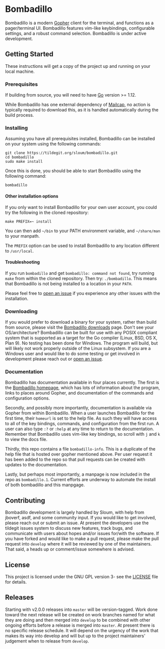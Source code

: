# Bombadillo

Bombadillo is a modern [Gopher](https://en.wikipedia.org/wiki/Gopher_(protocol)) client for the terminal, and functions as a pager/terminal UI. Bombadillo features vim-like keybindings, configurable settings, and a robust command selection. Bombadillo is under active development.


## Getting Started

These instructions will get a copy of the project up and running on your local machine. 

### Prerequisites

If building from source, you will need to have [Go](https://golang.org/) version >= 1.12.

While Bombadillo has one external dependency of [Mailcap](https://tildegit.org/sloum/mailcap), no action is typically required to download this, as it is handled automatically during the build process.

### Installing

Assuming you have all prerequisites installed, Bombadillo can be installed on your system using the following commands:

```
git clone https://tildegit.org/sloum/bombadillo.git
cd bombadillo
sudo make install
```

Once this is done, you should be able to start Bombadillo using the following command:

```
bombadillo
``` 

#### Other installation options

If you only want to install Bombadillo for your own user account, you could try the following in the cloned repository:

```
make PREFIX=~ install
```

You can then add `~/bin` to your PATH environment variable, and `~/share/man` to your manpath.

The `PREFIX` option can be used to install Bombadillo to any location different to `/usr/local`.

#### Troubleshooting

If you run `bombadillo` and get `bombadillo: command not found`, try running `make` from within the cloned repository. Then try: `./bombadillo`. This means that Bombadillo is not being installed to a location in your `PATH`.

Please feel free to [open an issue](https://tildegit.org/sloum/bombadillo/issues) if you experience any other issues with the installation.

### Downloading

If you would prefer to download a binary for your system, rather than build from source, please visit the [Bombadillo downloads](https://rawtext.club/~sloum/bombadillo.html#downloads) page. Don't see your OS/architecture? Bombadillo can be built for use with any POSIX compliant system that is supported as a target for the Go compiler (Linux, BSD, OS X, Plan 9). No testing has been done for Windows. The program will build, but will likely not work properly outside of the Linux subsystem. If you are a Windows user and would like to do some testing or get involved in development please reach out or [open an issue](https://tildegit.org/sloum/bombadillo/issues).

### Documentation

Bombadillo has documentation available in four places currently. The first is the [Bombadillo homepage](https://rawtext.club/~sloum/bombadillo.html#docs), which has lots of information about the program, links to places around Gopher, and documentation of the commands and configuration options.

Secondly, and possibly more importantly, documentation is available via Gopher from within Bombadillo. When a user launches Bombadillo for the first time, their `homeurl` is set to the help file. As such they will have access to all of the key bindings, commands, and configuration from the first run. A user can also type `:?` or `:help` at any time to return to the documentation. Remember that Bombadillo uses vim-like key bindings, so scroll with `j` and `k` to view the docs file.

Thirdly, this repo contains a file `bombadillo-info`. This is a duplicate of the help file that is hosted over gopher mentioned above. Per user request it has been added to the repo so that pull requests can be created with updates to the documentation.

Lastly, but perhaps most importantly, a manpage is now included in the repo as `bombadillo.1`. Current efforts are underway to automate the install of both bombadillo and this manpgage.

## Contributing

Bombadillo development is largely handled by Sloum, with help from jboverf, asdf, and some community input. If you would like to get involved, please reach out or submit an issue. At present the developers use the tildegit issues system to discuss new features, track bugs, and communicate with users about hopes and/or issues for/with the software. If you have forked and would like to make a pull request, please make the pull request into `develop` where it will be reviewed by one of the maintainers. That said, a heads up or comment/issue somewhere is advised.

## License

This project is licensed under the GNU GPL version 3- see the [LICENSE](LICENSE) file for details.

## Releases

Starting with v2.0.0 releases into `master` will be version-tagged. Work done toward the next release will be created on work branches named for what they are doing and then merged into `develop` to be combined with other ongoing efforts before a release is merged into `master`. At present there is no specific release schedule. It will depend on the urgency of the work that makes its way into develop and will but up to the project maintainers' judgement when to release from `develop`.

